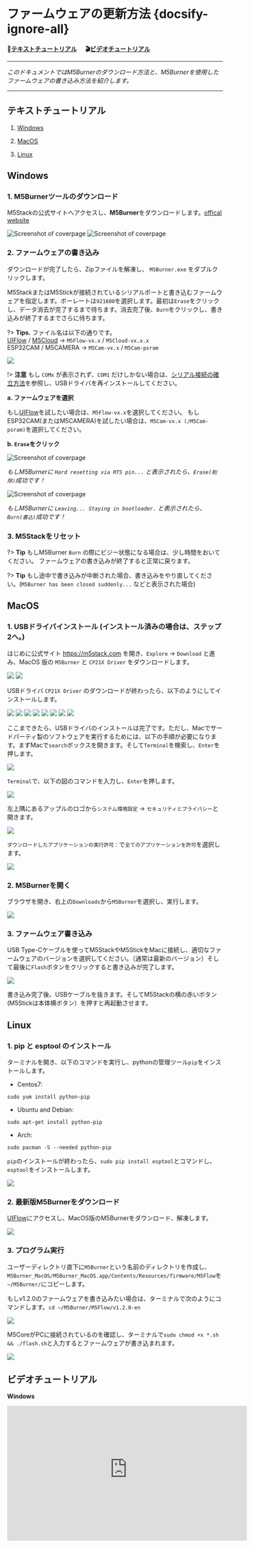 # ファームウェアの更新方法 {docsify-ignore-all}

**:memo:[テキストチュートリアル](#テキストチュートリアル)&nbsp;&nbsp;&nbsp;&nbsp;&nbsp;&nbsp;:clapper:[ビデオチュートリアル](#ビデオチュートリアル)**

***

*このドキュメントではM5Burnerのダウンロード方法と、M5Burnerを使用したファームウェアの書き込み方法を紹介します。*

***

## テキストチュートリアル

1. [Windows](#Windows)

2. [MacOS](#MacOS)

2. [Linux](#Linux)

## Windows

### 1. M5Burnerツールのダウンロード

M5Stackの公式サイトへアクセスし、**M5Burner**をダウンロードします。[offical website](http://www.m5stack.com)

<img src="assets/img/getting_started_pics/how_to_burn_firmware/download_M5Burner.png" alt="Screenshot of coverpage" title="Cover page">

<img src="assets/img/getting_started_pics/how_to_burn_firmware/download_M5Burner_02.png" alt="Screenshot of coverpage" title="Cover page">

### 2. ファームウェアの書き込み

ダウンロードが完了したら、Zipファイルを解凍し、 `M5Burner.exe` をダブルクリックします。

M5StackまたはM5Stickが接続されているシリアルポートと書き込むファームウェアを指定します。ボーレートは`921600`を選択します。最初は`Erase`をクリックし、データ消去が完了するまで待ちます。消去完了後、`Burn`をクリックし、書き込みが終了するまでさらに待ちます。

?> **Tips.** ファイル名は以下の通りです。<br>[UIFlow](http://flow.m5stack.com) / [M5Cloud](http://cloud.m5stack.com) → `M5Flow-vx.x` / `M5Cloud-vx.x.x`<br>
   ESP32CAM / M5CAMERA → `M5Cam-vx.x` / `M5Cam-psram`

<img src="assets/img/getting_started_pics/how_to_burn_firmware/burn_flow_firmware.gif">

!> **注意** もし `COMx` が表示されず、`COM1` だけしかない場合は、[シリアル接続の確立方法](ja/related_documents/establish_serial_connection)を参照し、USBドライバを再インストールしてください。

**a. ファームウェアを選択**

もし[UIFlow](http://flow.m5stack.com)を試したい場合は、`M5Flow-vx.x`を選択してください。
もしESP32CAM(またはM5CAMERA)を試したい場合は、`M5Cam-vx.x (/M5Cam-psram)`を選択してください。

**b. `Erase`をクリック**

<img src="assets/img/getting_started_pics/how_to_burn_firmware/burn_firmware_01.png" alt="Screenshot of coverpage" title="Cover page">

*もしM5Burnerに `Hard resetting via RTS pin...` と表示されたら、`Erase(削除)`成功です！*

<img src="assets/img/getting_started_pics/how_to_burn_firmware/burn_firmware_04.png" alt="Screenshot of coverpage" title="Cover page">

*もしM5Burnerに `Leaving... Staying in bootloader.` と表示されたら、`Burn(書込)`成功です！*

### 3. M5Stackをリセット

?> **Tip**
もしM5Burner `Burn` の際にビジー状態になる場合は、少し時間をおいてください。 ファームウェアの書き込みが終了すると正常に戻ります。

?> **Tip** もし途中で書き込みが中断された場合、書き込みをやり直してください。(`M5Burner has been closed suddenly...` などと表示された場合)

## MacOS

### 1. USBドライバインストール (インストール済みの場合は、ステップ2へ。)

はじめに公式サイト https://m5stack.com を開き、`Explore` -> `Download` と進み、MacOS 版の `M5Burner` と `CP21X Driver` をダウンロードします。

<img src="assets/img/getting_started_pics/how_to_burn_firmware/burn_firmware_mac_01.png">

<img src="assets/img/getting_started_pics/how_to_burn_firmware/burn_firmware_mac_02.png">

USBドライバ `CP21X Driver` のダウンロードが終わったら、以下のようにしてインストールします。

<img src="assets/img/getting_started_pics/how_to_burn_firmware/burn_firmware_mac_03.png">

<img src="assets/img/getting_started_pics/how_to_burn_firmware/burn_firmware_mac_04.png">

<img src="assets/img/getting_started_pics/how_to_burn_firmware/burn_firmware_mac_05.png">

<img src="assets/img/getting_started_pics/how_to_burn_firmware/burn_firmware_mac_06.png">

<img src="assets/img/getting_started_pics/how_to_burn_firmware/burn_firmware_mac_07.png">

<img src="assets/img/getting_started_pics/how_to_burn_firmware/burn_firmware_mac_08.png">

<img src="assets/img/getting_started_pics/how_to_burn_firmware/burn_firmware_mac_09.png">

<img src="assets/img/getting_started_pics/how_to_burn_firmware/burn_firmware_mac_10.png">

ここまできたら、USBドライバのインストールは完了です。ただし、Macでサードパーティ製のソフトウェアを実行するためには、以下の手順が必要になります。まずMacで`search`ボックスを開きます。そして`Terminal`を検索し、`Enter`を押します。

<img src="assets/img/getting_started_pics/how_to_burn_firmware/burn_firmware_mac_11.png">

`Terminal`で、以下の図のコマンドを入力し、`Enter`を押します。

<img src="assets/img/getting_started_pics/how_to_burn_firmware/burn_firmware_mac_12.png">

左上隅にあるアップルのロゴから`システム環境設定` → `セキュリティとプライバシー`と開きます。

<img src="assets/img/getting_started_pics/how_to_burn_firmware/burn_firmware_mac_13.png">

`ダウンロードしたアプリケーションの実行許可：`で`全てのアプリケーションを許可`を選択します。

<img src="assets/img/getting_started_pics/how_to_burn_firmware/burn_firmware_mac_14.png">

### 2. M5Burnerを開く

ブラウザを開き、右上の`Downloads`から`M5Burner`を選択し、実行します。

<img src="assets/img/getting_started_pics/how_to_burn_firmware/burn_firmware_mac_15.png">

### 3. ファームウェア書き込み

USB Type-Cケーブルを使ってM5StackやM5StickをMacに接続し、適切なファームウェアのバージョンを選択してください。（通常は最新のバージョン）そして最後に`Flash`ボタンをクリックすると書き込みが完了します。

<img src="assets/img/getting_started_pics/how_to_burn_firmware/burn_firmware_mac_16.png">

書き込み完了後、USBケーブルを抜きます。そしてM5Stackの横の赤いボタン(M5Stickは本体横ボタン）を押すと再起動させます。

## Linux

### 1. pip と esptool のインストール

ターミナルを開き、以下のコマンドを実行し、pythonの管理ツール`pip`をインストールします。

* Centos7:

```shell
sudo yum install python-pip
```

* Ubuntu and Debian:

```shell
sudo apt-get install python-pip
```

* Arch:

```shell
sudo pacman -S --needed python-pip
```

`pip`のインストールが終わったら、`sudo pip install esptool`とコマンドし、`esptool`をインストールします。

<img src="assets/img/getting_started_pics/how_to_burn_firmware/burn_firmware_11.png">

### 2. 最新版M5Burnerをダウンロード

[UIFlow](http://www.m5stack.com)にアクセスし、MacOS版のM5Burnerをダウンロード、解凍します。

<img src="assets/img/getting_started_pics/how_to_burn_firmware/burn_firmware_10.png">

### 3. プログラム実行

ユーザーディレクトリ直下に`M5Burner`という名前のディレクトリを作成し、`M5Burner_MacOS/M5Burner_MacOS.app/Contents/Resources/firmware/M5Flow`を`~/M5Burner/`にコピーします。

もしv1.2.0のファームウェアを書き込みたい場合は、ターミナルで次のようにコマンドします。`cd ~/M5Burner/M5Flow/v1.2.0-en`

<img src="assets/img/getting_started_pics/how_to_burn_firmware/burn_firmware_13.png">

M5CoreがPCに接続されているのを確認し、ターミナルで`sudo chmod +x *.sh && ./flash.sh`と入力するとファームウェアが書き込まれます。

<img src="assets/img/getting_started_pics/how_to_burn_firmware/burn_firmware_12.png">

## ビデオチュートリアル

**Windows**

<iframe width="560" height="315" src="https://m5stack.oss-cn-shenzhen.aliyuncs.com/video/%E6%95%99%E7%A8%8B/Firmware%20Upgrade/A1%20-%20Firmware%20Upgrade.mp4" frameborder="0" allow="accelerometer; autoplay; encrypted-media; gyroscope; picture-in-picture" allowfullscreen></iframe>